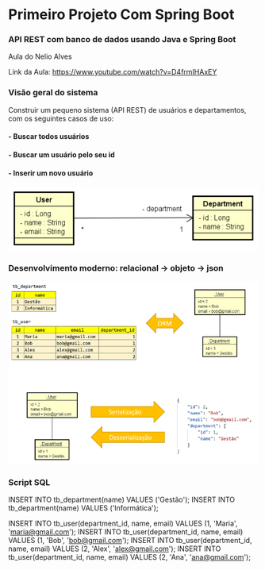 # Primeiro Projeto Com Spring Boot
### API REST com banco de dados usando Java e Spring Boot

Aula do Nelio Alves 

Link da Aula: https://www.youtube.com/watch?v=D4frmIHAxEY

### Visão geral do sistema
Construir um pequeno sistema (API REST) de usuários e departamentos, com os seguintes casos de uso:

#### - Buscar todos usuários
#### - Buscar um usuário pelo seu id
#### - Inserir um novo usuário

![Visão Geral do Sistema](https://github.com/luanalimadeveloper/Primeiro_Projeto_Com_Spring_Boot/blob/master/img/dominio.png)

### Desenvolvimento moderno: relacional -> objeto -> json

![Sistema](https://github.com/luanalimadeveloper/Primeiro_Projeto_Com_Spring_Boot/blob/master/img/objetos.png)

### Script SQL

INSERT INTO tb_department(name) VALUES ('Gestão');
INSERT INTO tb_department(name) VALUES ('Informática');

INSERT INTO tb_user(department_id, name, email) VALUES (1, 'Maria', 'maria@gmail.com');
INSERT INTO tb_user(department_id, name, email) VALUES (1, 'Bob', 'bob@gmail.com');
INSERT INTO tb_user(department_id, name, email) VALUES (2, 'Alex', 'alex@gmail.com');
INSERT INTO tb_user(department_id, name, email) VALUES (2, 'Ana', 'ana@gmail.com');








